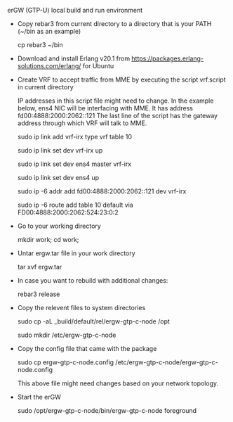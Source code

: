 erGW (GTP-U) local build and run environment

- Copy rebar3 from current directory to a directory that is your PATH (~/bin as an example)

	cp rebar3 ~/bin

- Download and install Erlang v20.1 from https://packages.erlang-solutions.com/erlang/ for Ubuntu

- Create VRF to accept traffic from MME by executing the script vrf.script in current directory

	IP addresses in this script file might need to change. In the example below, ens4 NIC will be interfacing with MME.  It has address fd00:4888:2000:2062::121 The last line of the script has the gateway address through which VRF will talk to MME.


  	sudo ip link add vrf-irx type vrf table 10  

  	sudo ip link set dev vrf-irx up  

  	sudo ip link set dev ens4 master vrf-irx  
	
  	sudo ip link set dev ens4 up  
	
  	sudo ip -6 addr add fd00:4888:2000:2062::121 dev vrf-irx  

  	sudo ip -6 route add table 10 default via FD00:4888:2000:2062:524:23:0:2   


- Go to your working directory  

	mkdir work; cd work;

- Untar ergw.tar file in your work directory

	tar xvf ergw.tar

- In case you want to rebuild with additional changes:

	rebar3 release

- Copy the relevent files to system directories

	sudo cp -aL _build/default/rel/ergw-gtp-c-node /opt

	sudo mkdir /etc/ergw-gtp-c-node

- Copy the config file that came with the package

	sudo cp ergw-gtp-c-node.config /etc/ergw-gtp-c-node/ergw-gtp-c-node.config

  This above file might need changes based on your network topology.

- Start the erGW

	sudo /opt/ergw-gtp-c-node/bin/ergw-gtp-c-node foreground


